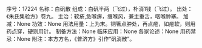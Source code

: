 序号：17224
名称：白矾散
组成：白矾半两（飞过），朴消1钱（飞过）。
出处：《朱氏集验方》卷九。
主治：软疮,急喉痹，缠喉风，兼主重舌，咽喉肿塞。
加减：None
功效：None
用法用量：上为末。铜箸点肿处，再点疮，如疮软，则用药点穿，硬则用针。
制备方法：None
临床应用：None
各家论述：None
用药禁忌：None
附注：本方方名，《普济方》引作“矾消散”。
